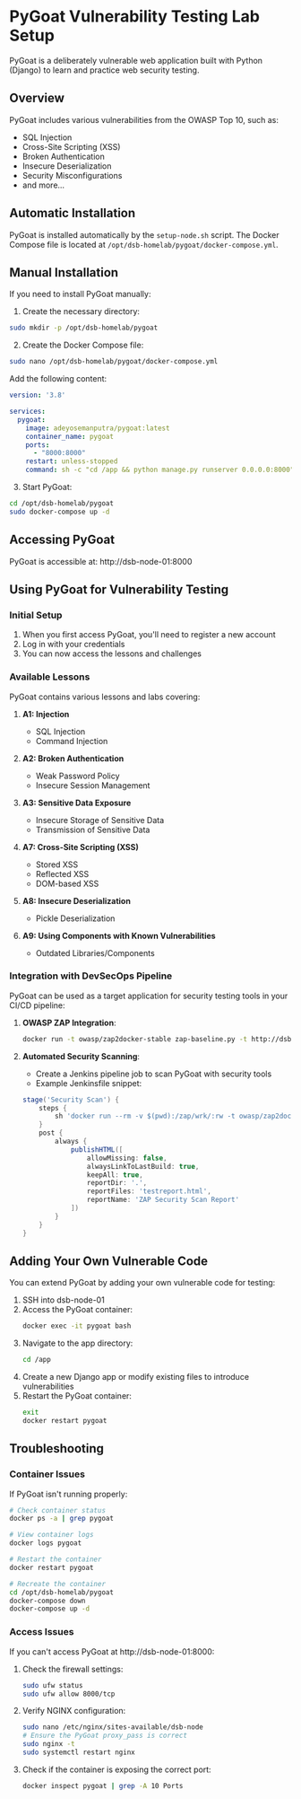 # PyGoat Vulnerability Testing Lab Setup

PyGoat is a deliberately vulnerable web application built with Python (Django) to learn and practice web security testing.

## Overview

PyGoat includes various vulnerabilities from the OWASP Top 10, such as:
- SQL Injection
- Cross-Site Scripting (XSS)
- Broken Authentication
- Insecure Deserialization
- Security Misconfigurations
- and more...

## Automatic Installation

PyGoat is installed automatically by the `setup-node.sh` script. The Docker Compose file is located at `/opt/dsb-homelab/pygoat/docker-compose.yml`.

## Manual Installation

If you need to install PyGoat manually:

1. Create the necessary directory:

```bash
sudo mkdir -p /opt/dsb-homelab/pygoat
```

2. Create the Docker Compose file:

```bash
sudo nano /opt/dsb-homelab/pygoat/docker-compose.yml
```

Add the following content:

```yaml
version: '3.8'

services:
  pygoat:
    image: adeyosemanputra/pygoat:latest
    container_name: pygoat
    ports:
      - "8000:8000"
    restart: unless-stopped
    command: sh -c "cd /app && python manage.py runserver 0.0.0.0:8000"
```

3. Start PyGoat:

```bash
cd /opt/dsb-homelab/pygoat
sudo docker-compose up -d
```

## Accessing PyGoat

PyGoat is accessible at: http://dsb-node-01:8000

## Using PyGoat for Vulnerability Testing

### Initial Setup

1. When you first access PyGoat, you'll need to register a new account
2. Log in with your credentials
3. You can now access the lessons and challenges

### Available Lessons

PyGoat contains various lessons and labs covering:

1. **A1: Injection**
   - SQL Injection
   - Command Injection

2. **A2: Broken Authentication**
   - Weak Password Policy
   - Insecure Session Management

3. **A3: Sensitive Data Exposure**
   - Insecure Storage of Sensitive Data
   - Transmission of Sensitive Data

4. **A7: Cross-Site Scripting (XSS)**
   - Stored XSS
   - Reflected XSS
   - DOM-based XSS

5. **A8: Insecure Deserialization**
   - Pickle Deserialization

6. **A9: Using Components with Known Vulnerabilities**
   - Outdated Libraries/Components

### Integration with DevSecOps Pipeline

PyGoat can be used as a target application for security testing tools in your CI/CD pipeline:

1. **OWASP ZAP Integration**:
   ```bash
   docker run -t owasp/zap2docker-stable zap-baseline.py -t http://dsb-node-01:8000
   ```

2. **Automated Security Scanning**:
   - Create a Jenkins pipeline job to scan PyGoat with security tools
   - Example Jenkinsfile snippet:
   ```groovy
   stage('Security Scan') {
       steps {
           sh 'docker run --rm -v $(pwd):/zap/wrk/:rw -t owasp/zap2docker-stable zap-baseline.py -t http://dsb-node-01:8000 -g gen.conf -r testreport.html'
       }
       post {
           always {
               publishHTML([
                   allowMissing: false,
                   alwaysLinkToLastBuild: true,
                   keepAll: true,
                   reportDir: '.',
                   reportFiles: 'testreport.html',
                   reportName: 'ZAP Security Scan Report'
               ])
           }
       }
   }
   ```

## Adding Your Own Vulnerable Code

You can extend PyGoat by adding your own vulnerable code for testing:

1. SSH into dsb-node-01
2. Access the PyGoat container:
   ```bash
   docker exec -it pygoat bash
   ```
3. Navigate to the app directory:
   ```bash
   cd /app
   ```
4. Create a new Django app or modify existing files to introduce vulnerabilities
5. Restart the PyGoat container:
   ```bash
   exit
   docker restart pygoat
   ```

## Troubleshooting

### Container Issues

If PyGoat isn't running properly:

```bash
# Check container status
docker ps -a | grep pygoat

# View container logs
docker logs pygoat

# Restart the container
docker restart pygoat

# Recreate the container
cd /opt/dsb-homelab/pygoat
docker-compose down
docker-compose up -d
```

### Access Issues

If you can't access PyGoat at http://dsb-node-01:8000:

1. Check the firewall settings:
   ```bash
   sudo ufw status
   sudo ufw allow 8000/tcp
   ```

2. Verify NGINX configuration:
   ```bash
   sudo nano /etc/nginx/sites-available/dsb-node
   # Ensure the PyGoat proxy_pass is correct
   sudo nginx -t
   sudo systemctl restart nginx
   ```

3. Check if the container is exposing the correct port:
   ```bash
   docker inspect pygoat | grep -A 10 Ports
   ```